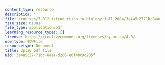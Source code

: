 ```yaml
---
content_type: resource
description: ''
file: /courses/7-012-introduction-to-biology-fall-2004/3a4a5c2771bc84aed206e8f4b69c205f_os0qdddXrMs.pdf
file_size: 61881
file_type: application/pdf
learning_resource_types: []
license: https://creativecommons.org/licenses/by-nc-sa/4.0/
ocw_type: OCWFile
resourcetype: Document
title: 3play pdf file
uid: 3a4a5c27-71bc-84ae-d206-e8f4b69c205f
---
```

